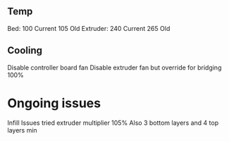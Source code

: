 ## Temp
Bed: 100 Current 105 Old
Extruder: 240 Current 265 Old

## Cooling
Disable controller board fan
Disable extruder fan but override for bridging 100%
# Ongoing issues
Infill Issues
tried extruder multiplier 105% 
Also 3 bottom layers and 4 top layers min
<!--stackedit_data:
eyJoaXN0b3J5IjpbMTU4NDA5MjU5MF19
-->